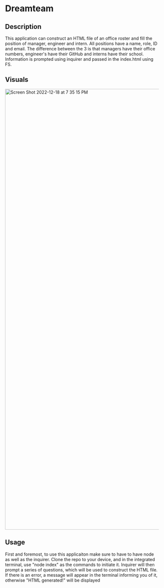 # Dreamteam
## Description 
This application can construct an HTML file of an office roster and fill the position of manager, engineer and intern. All positions have a name, role, ID and email. The difference between the 3 is that managers have their office numbers, engineer's have their GitHub and interns have their school. Information is prompted using inquirer and passed in the index.html using FS.
## Visuals
<img width="1440" alt="Screen Shot 2022-12-18 at 7 35 15 PM" src="https://user-images.githubusercontent.com/109449569/208327915-3de80f1c-63ee-4b55-9215-1421dba9a865.png">

## Usage
First and foremost, to use this applicaiton make sure to have to have node as well as the inquirer. Clone the repo to your device, and in the integrated terminal, use "node index" as the commands to initiate it. Inquirer will then prompt a series of questions, which will be used to construct the HTML file. If there is an error, a message will appear in the terminal informing you of it, otherwise "HTML generated!" will be displayed 
